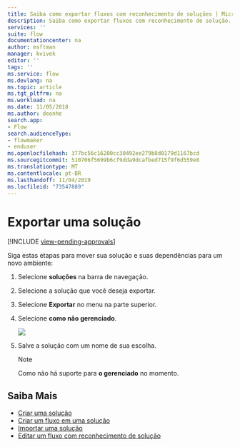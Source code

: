 ```yaml
---
title: Saiba como exportar fluxos com reconhecimento de soluções | Microsoft Docs
description: Saiba como exportar fluxos com reconhecimento de solução.
services: ''
suite: flow
documentationcenter: na
author: msftman
manager: kvivek
editor: ''
tags: ''
ms.service: flow
ms.devlang: na
ms.topic: article
ms.tgt_pltfrm: na
ms.workload: na
ms.date: 11/05/2018
ms.author: deonhe
search.app:
- Flow
search.audienceType:
- flowmaker
- enduser
ms.openlocfilehash: 377bc56c16200cc30492ee279b8d0179d1167bcd
ms.sourcegitcommit: 510706f5699b6cf9dda9dcafbed715f9f6d559e8
ms.translationtype: MT
ms.contentlocale: pt-BR
ms.lasthandoff: 11/04/2019
ms.locfileid: "73547889"
---
```

# <a name="export-a-solution"></a>Exportar uma solução
[!INCLUDE [view-pending-approvals](includes/cc-rebrand.md)]

Siga estas etapas para mover sua solução e suas dependências para um novo ambiente:

1. Selecione **soluções** na barra de navegação.
1. Selecione a solução que você deseja exportar.
1. Selecione **Exportar** no menu na parte superior.
1. Selecione **como não gerenciado**.

   ![](./media/export-flow-solution/flow-export-options.png)

1. Salve a solução com um nome de sua escolha.

   > [!NOTE]
   > Como não há suporte para **o gerenciado** no momento.

## <a name="learn-more"></a>Saiba Mais

<!--from editor: Do you want to add Remove a solution-aware flow to this list?-->

* [Criar uma solução](./overview-solution-flows.md)
* [Criar um fluxo em uma solução](./create-flow-solution.md)
* [Importar uma solução](./import-flow-solution.md)
* [Editar um fluxo com reconhecimento de solução](./edit-solution-aware-flow.md)
